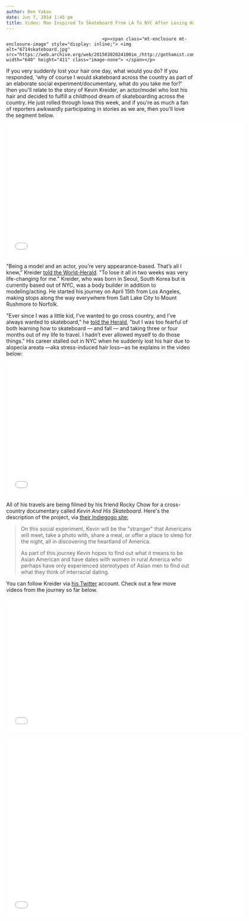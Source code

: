 ```yaml
---
author: Ben Yakas
date: Jun 7, 2014 1:45 pm
title: Video: Man Inspired To Skateboard From LA To NYC After Losing Hair
---
```


	
										<p><span class="mt-enclosure mt-enclosure-image" style="display: inline;"> <img alt="6714skateboard.jpg" src="https://web.archive.org/web/20150302024100im_/http://gothamist.com/attachments/byakas/6714skateboard.jpg" width="640" height="411" class="image-none"> </span></p>

<p>If you very suddenly lost your hair one day, what would you do? If you responded, &apos;why of course I would skateboard across the country as part of an elaborate social experiment/documentary, what do you take me for?&apos; then you&apos;ll relate to the story of Kevin Kreider, an actor/model who lost his hair and decided to fulfill a childhood dream of skateboarding across the country. He just rolled through Iowa this week, and if you&apos;re as much a fan of reporters awkwardly participating in stories as we are, then you&apos;ll love the segment below.</p>

<p><iframe width="640" height="360" src="//web.archive.org/web/20150302024100if_/http://www.youtube.com/embed/I327PaVoMbI" frameborder="0" allowfullscreen></iframe></p>

<p>&quot;Being a model and an actor, you&#x2019;re very appearance-based. That&#x2019;s all I knew,&#x201D; Kreider <a href="https://web.archive.org/web/20150302024100/http://www.omaha.com/go/while-skateboarding-across-u-s-filmmaker-makes-stop-in-norfolk/article_4fb4668c-0986-5e1e-a2c1-87df4b426a1a.html">told the World-Herald</a>. &quot;To lose it all in two weeks was very life-changing for me.&quot; Kreider, who was born in Seoul, South Korea but is currently based out of NYC, was a body builder in addition to modeling/acting. He started his journey on April 15th from Los Angeles, making stops along the way everywhere from Salt Lake City to Mount Rushmore to Norfolk.</p>

<p>&quot;Ever since I was a little kid, I&#x2019;ve wanted to go cross country, and I&#x2019;ve always wanted to skateboard,&quot; he <a href="https://web.archive.org/web/20150302024100/http://www.uintacountyherald.com/v2_news_articles.php?heading=0&amp;story_id=7133&amp;page=72">told the Herald</a>, &quot;but I was too fearful of both learning how to skateboard &#x2014; and fall &#x2014; and taking three or four months out of my life to travel. I hadn&#x2019;t ever allowed myself to do those things.&quot; His career stalled out in NYC when he suddenly lost his hair due to alopecia areata &#x2014;aka stress-induced hair loss&#x2014;as he explains in the video below:</p>

<p><iframe width="640" height="360" src="//web.archive.org/web/20150302024100if_/http://www.youtube.com/embed/WdzBCeI7b5k" frameborder="0" allowfullscreen></iframe></p>

<p>All of his travels are being filmed by his friend Rocky Chow for a cross-country documentary called <em>Kevin And His Skateboard.</em> Here&apos;s the description of the project, via <a href="https://web.archive.org/web/20150302024100/https://www.indiegogo.com/projects/kevin-his-skateboard">their Indiegogo site:</a></p>

<blockquote>On this social experiment, Kevin will be the &quot;stranger&quot; that Americans will meet, take a photo with, share a meal, or offer a place to sleep for the night, all in discovering the heartland of America. 

<p>As part of this journey Kevin hopes to find out what it means to be Asian American and have dates with women in rural America who perhaps have only experienced stereotypes of Asian men to find out what they think of interracial dating.</p></blockquote><p></p>

<p>You can follow Kreider via <a href="https://web.archive.org/web/20150302024100/https://twitter.com/kevkreider">his Twitter</a> account. Check out a few move videos from the journey so far below.</p>

<p><iframe width="640" height="360" src="//web.archive.org/web/20150302024100if_/http://www.youtube.com/embed/Q802MwElBIc" frameborder="0" allowfullscreen></iframe></p>

<p><iframe width="640" height="480" src="//web.archive.org/web/20150302024100if_/http://www.youtube.com/embed/tjdM8WMm_70" frameborder="0" allowfullscreen></iframe><br>
</p>					
										
									
				